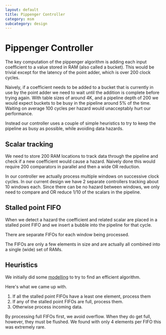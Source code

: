 ```yaml
---
layout: default
title: Pippenger Controller
category: msm
subcategory: design
---
```


# Pippenger Controller

The key computation of the pippenger algorithm is adding each input coefficient to a value
stored in RAM (also called a bucket).  This would be trivial except for the latency of the
point adder, which is over 200 clock cycles.

Naively, if a coefficient needs to be added to a bucket that is currently in
use by the point adder we need to wait until the addition is complete before
trying again. With table sizes of around 4K, and a pipeline depth of 200 we
would expect buckets to be busy in the pipeline around 5% of the time.  Waiting
on average 100 cycles per hazard would unacceptably hurt our performance.

Instead our controller uses a couple of simple heuristics to try to keep the pipeline as
busy as possible, while avoiding data hazards.

## Scalar tracking

We need to store 200 RAM locations to track data through the pipeline and check if a new
coefficient would cause a hazard. Naively done this would require 200 comparators in parallel
and then a wide OR reduction.

In our controller we actually process multiple windows on successive clock cycles. In
our current design we have 2 separate controllers tracking about 10 windows
each. Since there can be no hazard between windows, we only need to compare and OR reduce
$1/10$ of the scalars in the pipeline.

## Stalled point FIFO

When we detect a hazard the coefficient and related scalar are placed in a stalled point
FIFO and we insert a bubble into the pipeline for that cycle.

There are separate FIFOs for each window being processed.

The FIFOs are only a few elements in size and are actually all combined into a single
(wide) set of RAMs.

## Heuristics

We initially did some
[modelling](https://github.com/fyquah/hardcaml_zprize/blob/master/libs/pippenger/test/model.ml)
to try to find an efficient algorithm.

Here's what we came up with.

1. If all the stalled point FIFOs have a least one element, process them
2. If any of the stalled point FIFOs are full, process them.
3. Otherwise process incoming data.

By processing full FIFOs first, we avoid overflow.  When they do get full, however,
they must be flushed.  We found with only 4 elements per FIFO this was extremely rare.
